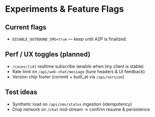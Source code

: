 # Experiments & Feature Flags

## Current flags
- `DISABLE_OUTBOUND_SMS=true` — keep until A2P is finalized.

## Perf / UX toggles (planned)
- `/cases/[id]` realtime subscribe (enable when tiny client is stable)
- Rate limit on `/api/web-chat/message` (tune headers & UI feedback)
- Version chip footer (commit + built_at via `/api/version`)

## Test ideas
- Synthetic load on `/api/sms/status` ingestion (idempotency)
- Drop network on `/chat` mid-stream → confirm resume & persistence

